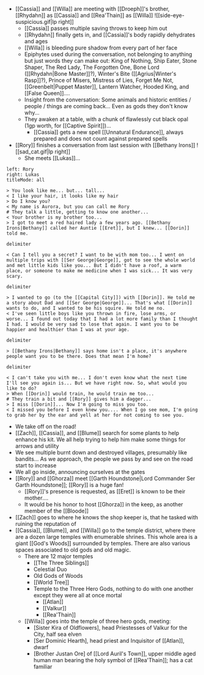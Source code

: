 - [[Cassia]] and [[Willa]] are meeting with [[Droeph]]'s brother, [[Rhydahn]] as [[Cassia]] and [[Rea'Thain]] as [[Willa]] ![[side-eye-suspicious.gif|lp right]]
	- [[Cassia]] passes multiple saving throws to keep him out 
	- [[Rhydahn]] finally gets in, and [[Cassia]]'s body rapidly dehydrates and ages 
	- [[Willa]] is bleeding pure shadow from every part of her face
	- Epiphytes used during the conversation, not belonging to anything but just words they can make out: King of Nothing, Ship Eater, Stone Shaper, The Red Lady, The Forgotten One, Bone Lord ([[Rhydahn|Bone Master]]?), Winter's Bite ([[Agrius|Winter's Rasp]]?), Prince of Misers, Mistress of Lies, Forget Me Not, [[Greenbelt|Puppet Master]], Lantern Watcher, Hooded King, and [[False Queen]].... 
	- Insight from the conversation: Some animals and historic entities / people / things are coming back... Even as gods they don't know why...
	- They awaken at a table, with a chunk of flawlessly cut black opal (1gp worth, for [[Captive Spirit]])... 
		- [[Cassia]] gets a new spell [[Unnatural Endurance]], always prepared and does not count against prepared spells
- [[Rory]] finishes a conversation from last session with [[Bethany Irons]] ![[sad_cat.gif|lp right]]
	- She meets [[Lukas]]...








```dialogue
left: Rory
right: Lukas
titleMode: all

> You look like me... but... tall...
< I like your hair, it looks like my hair
> Do I know you?
< My name is Aurora, but you can call me Rory
# They talk a little, getting to know one another...
< Your brother is my brother too...
> I got to meet a red haired lady a few years ago. [[Bethany Irons|Bethany]] called her Auntie [[Eret]], but I knew... [[Dorin]] told me.

delimiter

< Can I tell you a secret? I want to be with mom too... I went on multiple trips with [[Ser George|George]], got to see the whole world and met little kids like you... But I didn't have a roof, a warm place, or someone to make me medicine when I was sick... It was very scary.

delimiter

> I wanted to go (to the [[Capital City]]) with [[Dorin]]. He told me a story about Dad and [[Ser George|George]]... That's what [[Dorin]] wants to do, and I wanted to be his squire. He told me no.
< I've seen little boys like you thrown in fire, lose arms, or worse... I found out today that I had a lot more family than I thought I had. I would be very sad to lose that again. I want you to be happier and healthier than I was at your age.

delimiter

> [[Bethany Irons|Bethany]] says home isn't a place, it's anywhere people want you to be there. Does that mean I'm home?

delimiter

< I can't take you with me... I don't even know what the next time I'll see you again is... But we have right now. So, what would you like to do?
> When [[Dorin]] would train, he would train me too...
# They train a bit and [[Rory]] gives him a dagger...
> I miss [[Dorin]]... Now I'm going to miss you too.
< I missed you before I even knew you.... When I go see mom, I'm going to grab her by the ear and yell at her for not coming to see you.
```
- We take off on the road!
- [[Zach]], [[Cassia]], and [[Blume]] search for some plants to help enhance his kit. We all help trying to help him make some things for arrows and utility
- We see multiple burnt down and destroyed villages, presumably like bandits... As we approach, the people we pass by and see on the road start to increase
- We all go inside, announcing ourselves at the gates
- [[Rory]] and [[Ghorza]] meet [[Garth Houndstone|Lord Commander Ser Garth Houndstone]]; [[Rory]] is a huge fan!
	- [[Rory]]'s presence is requested, as [[Eret]] is known to be their mother....
	- It would be his honor to host [[Ghorza]] in the keep, as another member of the [[Bloode]]
- [[Zach]] goes to where he knows the shop keeper is, that he tasked with ruining the reputation of
- [[Cassia]], [[Blume]], and [[Willa]] go to the temple district, where there are a dozen large temples with enumerable shrines. This whole area is a giant [[God's Woods]] surrounded by temples. There are also various spaces associated to old gods and old magic.
	- There are 12 major temples
		- [[The Three Siblings]]
		- Celestial Duo
		- Old Gods of Woods
		- [[World Tree]]
		- Temple to the Three Hero Gods, nothing to do with one another except they were all at once mortal
			- [[Atlan]]
			- [[Valkur]]
			- [[Rea'Thain]]
	- [[Willa]] goes into the temple of three hero gods, meeting:
		- [Sister Kira of Oldflowers], head Priestesses of Valkur for the City, half sea elven
		- [Ser Dominic Hearth], head priest and Inquisitor of [[Atlan]], dwarf
		- [Brother Justan Ore] of [[Lord Auril's Town]], upper middle aged human man bearing the holy symbol of [[Rea'Thain]]; has a cat familiar